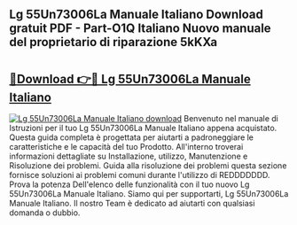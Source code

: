 ## Lg 55Un73006La Manuale Italiano Download gratuit PDF - Part-O1Q Italiano Nuovo manuale del proprietario di riparazione 5kKXa

# <h2><a href="http://dfder8.blite.top/?on=Lg+55Un73006La+Manuale+Italiano">🔗Download 👉🔴 Lg 55Un73006La Manuale Italiano</a></h2>

[![Lg 55Un73006La Manuale Italiano download](https://i.imgur.com/lujVjoI.png)](http://dfder8.blite.top/?on=Lg+55Un73006La+Manuale+Italiano)
Benvenuto nel manuale di Istruzioni per il tuo Lg 55Un73006La Manuale Italiano appena acquistato. Questa guida completa è progettata per aiutarti a padroneggiare le caratteristiche e le capacità del tuo Prodotto. All'interno troverai informazioni dettagliate su Installazione, utilizzo, Manutenzione e Risoluzione dei problemi. Guida alla risoluzione dei problemi questa sezione fornisce soluzioni ai problemi comuni durante l'utilizzo di REDDDDDDD. Prova la potenza Dell'elenco delle funzionalità con il tuo nuovo Lg 55Un73006La Manuale Italiano. Siamo qui per supportarti, Lg 55Un73006La Manuale Italiano. Il nostro Team è dedicato ad aiutarti con qualsiasi domanda o dubbio.
